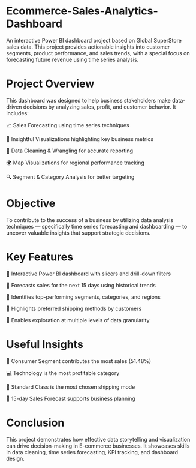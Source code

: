 # Ecommerce-Sales-Analytics-Dashboard

An interactive Power BI dashboard project based on Global SuperStore sales data. This project provides actionable insights into customer segments, product performance, and sales trends, with a special focus on forecasting future revenue using time series analysis.

# Project Overview
This dashboard was designed to help business stakeholders make data-driven decisions by analyzing sales, profit, and customer behavior. It includes:

📈 Sales Forecasting using time series techniques

🧠 Insightful Visualizations highlighting key business metrics

🧹 Data Cleaning & Wrangling for accurate reporting

🌍 Map Visualizations for regional performance tracking

🔍 Segment & Category Analysis for better targeting

# Objective
To contribute to the success of a business by utilizing data analysis techniques — specifically time series forecasting and dashboarding — to uncover valuable insights that support strategic decisions.

# Key Features
📌 Interactive Power BI dashboard with slicers and drill-down filters

📌 Forecasts sales for the next 15 days using historical trends

📌 Identifies top-performing segments, categories, and regions

📌 Highlights preferred shipping methods by customers

📌 Enables exploration at multiple levels of data granularity

# Useful Insights
🧾 Consumer Segment contributes the most sales (51.48%)

💻 Technology is the most profitable category

🚚 Standard Class is the most chosen shipping mode

📆 15-day Sales Forecast supports business planning


# Conclusion
This project demonstrates how effective data storytelling and visualization can drive decision-making in E-commerce businesses. It showcases skills in data cleaning, time series forecasting, KPI tracking, and dashboard design.


